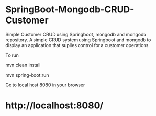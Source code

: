 # SpringBoot-Mongodb-CRUD-Customer
Simple Customer CRUD using Springboot, mongodb and mongodb repository. A simple CRUD system using Springboot and mongodb to display an application that suplies control for a customer operations.

To run

mvn clean install

mvn spring-boot:run

Go to local host 8080 in your browser
# http://localhost:8080/
